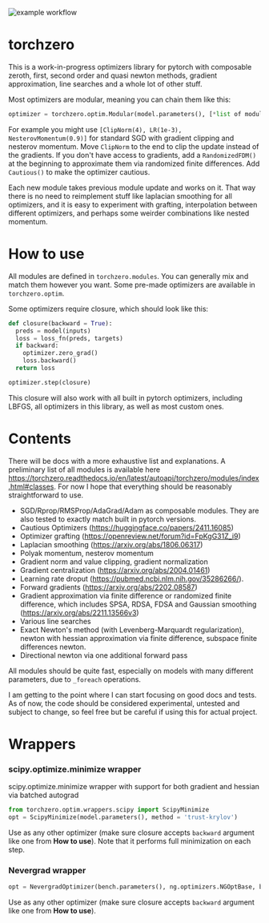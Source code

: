 ![example workflow](https://github.com/inikishev/torchzero/actions/workflows/tests.yml/badge.svg)
# torchzero
This is a work-in-progress optimizers library for pytorch with composable zeroth, first, second order and quasi newton methods, gradient approximation, line searches and a whole lot of other stuff.

Most optimizers are modular, meaning you can chain them like this:
```py
optimizer = torchzero.optim.Modular(model.parameters(), [*list of modules*])`
```
For example you might use `[ClipNorm(4), LR(1e-3), NesterovMomentum(0.9)]` for standard SGD with gradient clipping and nesterov momentum. Move `ClipNorm` to the end to clip the update instead of the gradients. If you don't have access to gradients, add a `RandomizedFDM()` at the beginning to approximate them via randomized finite differences. Add `Cautious()` to make the optimizer cautious.

Each new module takes previous module update and works on it. That way there is no need to reimplement stuff like laplacian smoothing for all optimizers, and it is easy to experiment with grafting, interpolation between different optimizers, and perhaps some weirder combinations like nested momentum. 

# How to use

All modules are defined in `torchzero.modules`. You can generally mix and match them however you want. Some pre-made optimizers are available in `torchzero.optim`.

Some optimizers require closure, which should look like this:
```py
def closure(backward = True):
  preds = model(inputs)
  loss = loss_fn(preds, targets)
  if backward:
    optimizer.zero_grad()
    loss.backward()
  return loss

optimizer.step(closure)
```
This closure will also work with all built in pytorch optimizers, including LBFGS, all optimizers in this library, as well as most custom ones.

# Contents
There will be docs with a more exhaustive list and explanations. A preliminary list of all modules is available here https://torchzero.readthedocs.io/en/latest/autoapi/torchzero/modules/index.html#classes. For now I hope that everything should be reasonably straightforward to use.
- SGD/Rprop/RMSProp/AdaGrad/Adam as composable modules. They are also tested to exactly match built in pytorch versions.
- Cautious Optimizers (https://huggingface.co/papers/2411.16085)
- Optimizer grafting (https://openreview.net/forum?id=FpKgG31Z_i9)
- Laplacian smoothing (https://arxiv.org/abs/1806.06317)
- Polyak momentum, nesterov momentum
- Gradient norm and value clipping, gradient normalization
- Gradient centralization (https://arxiv.org/abs/2004.01461)
- Learning rate droput (https://pubmed.ncbi.nlm.nih.gov/35286266/).
- Forward gradients (https://arxiv.org/abs/2202.08587)
- Gradient approximation via finite difference or randomized finite difference, which includes SPSA, RDSA, FDSA and Gaussian smoothing (https://arxiv.org/abs/2211.13566v3)
- Various line searches
- Exact Newton's method (with Levenberg-Marquardt regularization), newton with hessian approximation via finite difference, subspace finite differences newton.
- Directional newton via one additional forward pass

All modules should be quite fast, especially on models with many different parameters, due to `_foreach` operations.

I am getting to the point where I can start focusing on good docs and tests. As of now, the code should be considered experimental, untested and subject to change, so feel free but be careful if using this for actual project.


# Wrappers
### scipy.optimize.minimize wrapper
scipy.optimize.minimize wrapper with support for both gradient and hessian via batched autograd
```py
from torchzero.optim.wrappers.scipy import ScipyMinimize
opt = ScipyMinimize(model.parameters(), method = 'trust-krylov')
```
Use as any other optimizer (make sure closure accepts `backward` argument like one from **How to use**). Note that it performs full minimization on each step. 

### Nevergrad wrapper
```py
opt = NevergradOptimizer(bench.parameters(), ng.optimizers.NGOptBase, budget = 1000)
```
Use as any other optimizer (make sure closure accepts `backward` argument like one from **How to use**).
